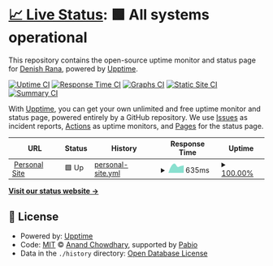# [📈 Live Status](https://denishrana09.github.io/personalsite-upptime): <!--live status--> **🟩 All systems operational**

This repository contains the open-source uptime monitor and status page for [Denish Rana](https://denishrana.com/), powered by [Upptime](https://github.com/upptime/upptime).

[![Uptime CI](https://github.com/denishrana09/personalsite-upptime/workflows/Uptime%20CI/badge.svg)](https://github.com/denishrana09/personalsite-upptime/actions?query=workflow%3A%22Uptime+CI%22)
[![Response Time CI](https://github.com/denishrana09/personalsite-upptime/workflows/Response%20Time%20CI/badge.svg)](https://github.com/denishrana09/personalsite-upptime/actions?query=workflow%3A%22Response+Time+CI%22)
[![Graphs CI](https://github.com/denishrana09/personalsite-upptime/workflows/Graphs%20CI/badge.svg)](https://github.com/denishrana09/personalsite-upptime/actions?query=workflow%3A%22Graphs+CI%22)
[![Static Site CI](https://github.com/denishrana09/personalsite-upptime/workflows/Static%20Site%20CI/badge.svg)](https://github.com/denishrana09/personalsite-upptime/actions?query=workflow%3A%22Static+Site+CI%22)
[![Summary CI](https://github.com/denishrana09/personalsite-upptime/workflows/Summary%20CI/badge.svg)](https://github.com/denishrana09/personalsite-upptime/actions?query=workflow%3A%22Summary+CI%22)

With [Upptime](https://upptime.js.org), you can get your own unlimited and free uptime monitor and status page, powered entirely by a GitHub repository. We use [Issues](https://github.com/denishrana09/personalsite-upptime/issues) as incident reports, [Actions](https://github.com/denishrana09/personalsite-upptime/actions) as uptime monitors, and [Pages](https://denishrana09.github.io/personalsite-upptime) for the status page.

<!--start: status pages-->
<!-- This summary is generated by Upptime (https://github.com/upptime/upptime) -->
<!-- Do not edit this manually, your changes will be overwritten -->
<!-- prettier-ignore -->
| URL | Status | History | Response Time | Uptime |
| --- | ------ | ------- | ------------- | ------ |
| <img alt="" src="https://icons.duckduckgo.com/ip3/www.denishrana.com.ico" height="13"> [Personal Site](https://www.denishrana.com) | 🟩 Up | [personal-site.yml](https://github.com/denishrana09/personalsite-upptime/commits/HEAD/history/personal-site.yml) | <details><summary><img alt="Response time graph" src="./graphs/personal-site/response-time-week.png" height="20"> 635ms</summary><br><a href="https://denishrana09.github.io/personalsite-upptime/history/personal-site"><img alt="Response time 635" src="https://img.shields.io/endpoint?url=https%3A%2F%2Fraw.githubusercontent.com%2Fdenishrana09%2Fpersonalsite-upptime%2FHEAD%2Fapi%2Fpersonal-site%2Fresponse-time.json"></a><br><a href="https://denishrana09.github.io/personalsite-upptime/history/personal-site"><img alt="24-hour response time 649" src="https://img.shields.io/endpoint?url=https%3A%2F%2Fraw.githubusercontent.com%2Fdenishrana09%2Fpersonalsite-upptime%2FHEAD%2Fapi%2Fpersonal-site%2Fresponse-time-day.json"></a><br><a href="https://denishrana09.github.io/personalsite-upptime/history/personal-site"><img alt="7-day response time 635" src="https://img.shields.io/endpoint?url=https%3A%2F%2Fraw.githubusercontent.com%2Fdenishrana09%2Fpersonalsite-upptime%2FHEAD%2Fapi%2Fpersonal-site%2Fresponse-time-week.json"></a><br><a href="https://denishrana09.github.io/personalsite-upptime/history/personal-site"><img alt="30-day response time 635" src="https://img.shields.io/endpoint?url=https%3A%2F%2Fraw.githubusercontent.com%2Fdenishrana09%2Fpersonalsite-upptime%2FHEAD%2Fapi%2Fpersonal-site%2Fresponse-time-month.json"></a><br><a href="https://denishrana09.github.io/personalsite-upptime/history/personal-site"><img alt="1-year response time 635" src="https://img.shields.io/endpoint?url=https%3A%2F%2Fraw.githubusercontent.com%2Fdenishrana09%2Fpersonalsite-upptime%2FHEAD%2Fapi%2Fpersonal-site%2Fresponse-time-year.json"></a></details> | <details><summary><a href="https://denishrana09.github.io/personalsite-upptime/history/personal-site">100.00%</a></summary><a href="https://denishrana09.github.io/personalsite-upptime/history/personal-site"><img alt="All-time uptime 100.00%" src="https://img.shields.io/endpoint?url=https%3A%2F%2Fraw.githubusercontent.com%2Fdenishrana09%2Fpersonalsite-upptime%2FHEAD%2Fapi%2Fpersonal-site%2Fuptime.json"></a><br><a href="https://denishrana09.github.io/personalsite-upptime/history/personal-site"><img alt="24-hour uptime 100.00%" src="https://img.shields.io/endpoint?url=https%3A%2F%2Fraw.githubusercontent.com%2Fdenishrana09%2Fpersonalsite-upptime%2FHEAD%2Fapi%2Fpersonal-site%2Fuptime-day.json"></a><br><a href="https://denishrana09.github.io/personalsite-upptime/history/personal-site"><img alt="7-day uptime 100.00%" src="https://img.shields.io/endpoint?url=https%3A%2F%2Fraw.githubusercontent.com%2Fdenishrana09%2Fpersonalsite-upptime%2FHEAD%2Fapi%2Fpersonal-site%2Fuptime-week.json"></a><br><a href="https://denishrana09.github.io/personalsite-upptime/history/personal-site"><img alt="30-day uptime 100.00%" src="https://img.shields.io/endpoint?url=https%3A%2F%2Fraw.githubusercontent.com%2Fdenishrana09%2Fpersonalsite-upptime%2FHEAD%2Fapi%2Fpersonal-site%2Fuptime-month.json"></a><br><a href="https://denishrana09.github.io/personalsite-upptime/history/personal-site"><img alt="1-year uptime 100.00%" src="https://img.shields.io/endpoint?url=https%3A%2F%2Fraw.githubusercontent.com%2Fdenishrana09%2Fpersonalsite-upptime%2FHEAD%2Fapi%2Fpersonal-site%2Fuptime-year.json"></a></details>

<!--end: status pages-->

[**Visit our status website →**](https://denishrana09.github.io/personalsite-upptime)

## 📄 License

- Powered by: [Upptime](https://github.com/upptime/upptime)
- Code: [MIT](./LICENSE) © [Anand Chowdhary](https://anandchowdhary.com), supported by [Pabio](https://pabio.com)
- Data in the `./history` directory: [Open Database License](https://opendatacommons.org/licenses/odbl/1-0/)
